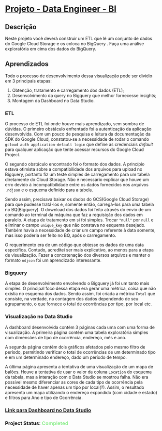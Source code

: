 # [Projeto - Data Engineer - BI](https://www.notion.so/Projeto-Data-Engineer-BI-37f00ee7a9e14c308fed73cd2f86e07f)

## Descrição
Neste projeto você deverá construir um ETL que lê um conjunto de dados do Google Cloud Storage e os coloca no BigQuery . Faça uma análise exploratória em cima dos dados do BigQuery.

## Aprendizados
Todo o processo de desenvolvimento dessa visualização pode ser dividio em 3 principais etapas:
1. Obtenção, tratamento e carregamento dos dados (ETL);
2. Desenvolvimento da query no Bigquery que melhor fornecesse insights;
3. Montagem da Dashboard no Data Studio.

### ETL
O processo de ETL foi onde houve mais aprendizado, sem sombra de dúvidas. O primeiro obstáculo enfrentado foi a autenticação da aplicação desenvolvida. Com um pouco de pesquisa e leitura da documentação da SDK do Google Cloud, constatou-se a necessidade de rodar o comando `gcloud auth application-default login` que define as credenciais _default_ para qualquer aplicação que tente acessar recursos do Google Cloud Project.

O segundo obstáculo encontrado foi o formato dos dados. A princípio estava otimista sobre a compatibilidade dos arquivos para upload no Bigquery, portanto fiz um teste simples de carregamento para um tabela diretamente do Cloud Storage. Não é necessário explicar que houve um erro devido à incompatibilidade entre os dados fornecidos nos arquivos `.ndjson` e o esquema definido para a tabela.

Sendo assim, precisava baixar os dados do GCS(Google Cloud Storage) para que pudesse tratá-los e, somente então, carregá-los para uma tabela no BQ(Bigquery). O download dos dados foi feito através do envio de um comando ao terminal da máquina que faz a requisição dos dados em paralelo. A etapa de tratamento em si foi simples. Trocar `"null"` por `null` e eliminar o campo `unique_key` que não constava no esquema desejado. Também havia a necessidade de criar um campo referente à data somente, mas isso poderia ser feito no BQ, após o carregamento.

O requerimento era de um código que obtesse os dados de uma data específica. Contudo, acreditei ser mais explicativo, ao menos para a etapa de visualização. Fazer a concatenação dos diversos arquivos e manter o formato `ndjson` foi um aprendizado interessante.

### Bigquery
A etapa de desenvolvimento envolvendo o Bigquery já foi um tanto mais simples. O principal foco dessa etapa era gerar uma métrica, coisa que não existia no esquema dos dados. Sendo assim, foi criada a métrica `Total` que consiste, na verdade, na contagem dos dados dependendo de seu agrupamento, o que fornece o total de ocorrências por tipo, por local etc.

### Visualização no Data Studio
A dashboard desenvolvida contém 3 páginas cada uma com uma forma de visualização. A primeira página contém uma tabela exploratória simples com dimensões de tipo de ocorrência, endereço, mês e ano.

A segunda página contém dois gráficos afetados pelo mesmo filtro de período, permitindo verificar o total de ocorrências de um determinado tipo e em um determinado endereço, dado um período de tempo.

A última página apresenta a tentativa de uma visualização de um mapa de balões. Houve a tentativa de usar o valor da coluna `Location` do esquema da tabela, mas a interação com o Data Studio se mostrou falha. Não era possível mesmo diferenciar as cores de cada tipo de ocorrência pela necessidade de haver apenas um tipo por local(?). Assim, o resultado apresenta um mapa utilizando o endereço expandido (com cidade e estado) e filtros para Ano e tipo de Ocorrência.

### [Link para Dashboard no Data Studio](https://datastudio.google.com/reporting/a27ff67f-a546-43f5-9796-8a3ff8796ef4)
### Project Status: <span style="color: lightgreen">Completed<span>
